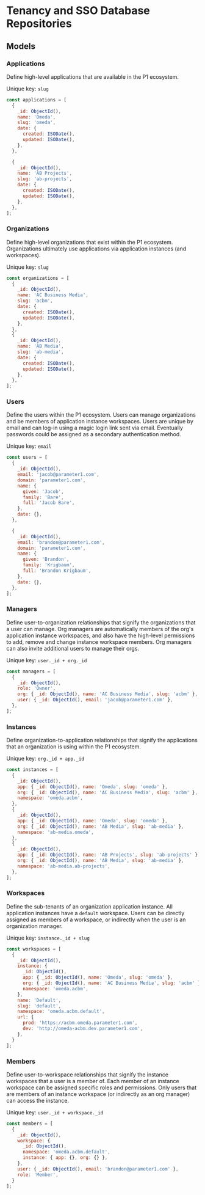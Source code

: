 # Tenancy and SSO Database Repositories

## Models

### Applications
Define high-level applications that are available in the P1 ecosystem.

Unique key: `slug`

```js
const applications = [
  {
    _id: ObjectId(),
    name: 'Omeda',
    slug: 'omeda',
    date: {
      created: ISODate(),
      updated: ISODate(),
    },
  },

  {
    _id: ObjectId(),
    name: 'AB Projects',
    slug: 'ab-projects',
    date: {
      created: ISODate(),
      updated: ISODate(),
    },
  },
];
```

### Organizations
Define high-level organizations that exist within the P1 ecosystem. Organizations ultimately use applications via application instances (and workspaces).

Unique key: `slug`

```js
const organizations = [
  {
    _id: ObjectId(),
    name: 'AC Business Media',
    slug: 'acbm',
    date: {
      created: ISODate(),
      updated: ISODate(),
    },
  },
  {
    _id: ObjectId(),
    name: 'AB Media',
    slug: 'ab-media',
    date: {
      created: ISODate(),
      updated: ISODate(),
    },
  },
];
```

### Users
Define the users within the P1 ecosystem. Users can manage organizations and be members of application instance workspaces. Users are unique by email and can log-in using a magic login link sent via email. Eventually passwords could be assigned as a secondary authentication method.

Unique key: `email`

```js
const users = [
  {
    _id: ObjectId(),
    email: 'jacob@parameter1.com',
    domain: 'parameter1.com',
    name: {
      given: 'Jacob',
      family: 'Bare',
      full: 'Jacob Bare',
    },
    date: {},
  },

  {
    _id: ObjectId(),
    email: 'brandon@parameter1.com',
    domain: 'parameter1.com',
    name: {
      given: 'Brandon',
      family: 'Krigbaum',
      full: 'Brandon Krigbaum',
    },
    date: {},
  },
];
```

### Managers
Define user-to-organization relationships that signify the organizations that a user can manage. Org managers are automatically members of the org's application instance workspaces, and also have the high-level permissions to add, remove and change instance workspace members. Org managers can also invite additional users to manage their orgs.

Unique key: `user._id + org._id`

```js
const managers = [
  {
    _id: ObjectId(),
    role: 'Owner',
    org: { _id: ObjectId(), name: 'AC Business Media', slug: 'acbm' },
    user: { _id: ObjectId(), email: 'jacob@parameter1.com' },
  },
];
```

### Instances
Define organization-to-application relationships that signify the applications that an organization is using within the P1 ecosystem.

Unique key: `org._id + app._id`

```js
const instances = [
  {
    _id: ObjectId(),
    app: { _id: ObjectId(), name: 'Omeda', slug: 'omeda' },
    org: { _id: ObjectId(), name: 'AC Business Media', slug: 'acbm' },
    namespace: 'omeda.acbm',
  },
  {
    _id: ObjectId(),
    app: { _id: ObjectId(), name: 'Omeda', slug: 'omeda' },
    org: { _id: ObjectId(), name: 'AB Media', slug: 'ab-media' },
    namespace: 'ab-media.omeda',
  },
  {
    _id: ObjectId(),
    app: { _id: ObjectId(), name: 'AB Projects', slug: 'ab-projects' },
    org: { _id: ObjectId(), name: 'AB Media', slug: 'ab-media' },
    namespace: 'ab-media.ab-projects',
  },
];
```

### Workspaces
Define the sub-tenants of an organization application instance. All application instances have a `default` workspace. Users can be directly assigned as members of a workspace, or indirectly when the user is an organization manager.

Unique key: `instance._id + slug`

```js
const workspaces = [
  {
    _id: ObjectId(),
    instance: {
      _id: ObjectId(),
      app: { _id: ObjectId(), name: 'Omeda', slug: 'omeda' },
      org: { _id: ObjectId(), name: 'AC Business Media', slug: 'acbm' },
      namespace: 'omeda.acbm',
    },
    name: 'Default',
    slug: 'default',
    namespace: 'omeda.acbm.default',
    url: {
      prod: 'https://acbm.omeda.parameter1.com',
      dev: 'http://omeda-acbm.dev.parameter1.com',
    },
  }
];
```


### Members
Define user-to-workspace relationships that signify the instance workspaces that a user is a member of. Each member of an instance workspace can be assigned specific roles and permissions. Only users that are members of an instance workspace (or indirectly as an org manager) can access the instance.

Unique key: `user._id + workspace._id`

```js
const members = [
  {
    _id: ObjectId(),
    workspace: {
      _id: ObjectId(),
      namespace: 'omeda.acbm.default',
      instance: { app: {}, org: {} },
    },
    user: { _id: ObjectId(), email: 'brandon@parameter1.com' },
    role: 'Member',
  }
];
```
